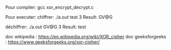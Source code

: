 Pour compiler:
gcc xor_encrypt_decrypt.c

Pour executer:
chiffrer:
./a.out test 3
Result: GV@G

déchiffrer:
./a.out GV@G 3
Result: test



doc wikipedia : https://en.wikipedia.org/wiki/XOR_cipher
doc geeksforgeeks : https://www.geeksforgeeks.org/xor-cipher/
